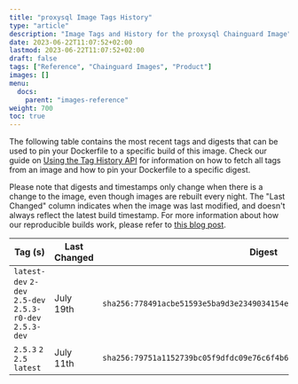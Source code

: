 ```yaml
---
title: "proxysql Image Tags History"
type: "article"
description: "Image Tags and History for the proxysql Chainguard Image"
date: 2023-06-22T11:07:52+02:00
lastmod: 2023-06-22T11:07:52+02:00
draft: false
tags: ["Reference", "Chainguard Images", "Product"]
images: []
menu:
  docs:
    parent: "images-reference"
weight: 700
toc: true
---
```


The following table contains the most recent tags and digests that can be used to pin your Dockerfile to a specific build of this image. Check our guide on [Using the Tag History API](/chainguard/chainguard-images/using-the-tag-history-api/) for information on how to fetch all tags from an image and how to pin your Dockerfile to a specific digest.

Please note that digests and timestamps only change when there is a change to the image, even though images are rebuilt every night. The "Last Changed" column indicates when the image was last modified, and doesn't always reflect the latest build timestamp. For more information about how our reproducible builds work, please refer to [this blog post](https://www.chainguard.dev/unchained/reproducing-chainguards-reproducible-image-builds).

| Tag (s)                                                    | Last Changed | Digest                                                                    |
|------------------------------------------------------------|--------------|---------------------------------------------------------------------------|
|  `latest-dev` `2-dev` `2.5-dev` `2.5.3-r0-dev` `2.5.3-dev` | July 19th    | `sha256:778491acbe51593e5ba9d3e2349034154e46f733507e828553ce4cb3042af4e4` |
|  `2.5.3` `2` `2.5` `latest`                                | July 11th    | `sha256:79751a1152739bc05f9dfdc09e76c6f4b619ca1990c05ebdfebd4f45da9d64ac` |
